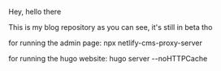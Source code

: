 Hey, hello there

This is my blog repository as you can see, it's still in beta tho


for running the admin page:
npx netlify-cms-proxy-server

for running the hugo website:
hugo server --noHTTPCache 